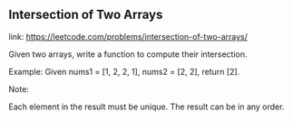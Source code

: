 ## Intersection of Two Arrays 
link: <https://leetcode.com/problems/intersection-of-two-arrays/>

Given two arrays, write a function to compute their intersection.


Example:
Given nums1 = [1, 2, 2, 1], nums2 = [2, 2], return [2].


Note:

Each element in the result must be unique.
The result can be in any order.

